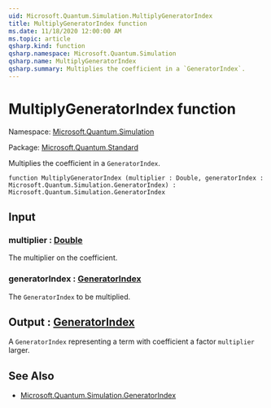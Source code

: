 ```yaml
---
uid: Microsoft.Quantum.Simulation.MultiplyGeneratorIndex
title: MultiplyGeneratorIndex function
ms.date: 11/18/2020 12:00:00 AM
ms.topic: article
qsharp.kind: function
qsharp.namespace: Microsoft.Quantum.Simulation
qsharp.name: MultiplyGeneratorIndex
qsharp.summary: Multiplies the coefficient in a `GeneratorIndex`.
---
```


# MultiplyGeneratorIndex function

Namespace: [Microsoft.Quantum.Simulation](xref:Microsoft.Quantum.Simulation)

Package: [Microsoft.Quantum.Standard](https://nuget.org/packages/Microsoft.Quantum.Standard)


Multiplies the coefficient in a `GeneratorIndex`.

```qsharp
function MultiplyGeneratorIndex (multiplier : Double, generatorIndex : Microsoft.Quantum.Simulation.GeneratorIndex) : Microsoft.Quantum.Simulation.GeneratorIndex
```


## Input

### multiplier : [Double](xref:microsoft.quantum.lang-ref.double)

The multiplier on the coefficient.


### generatorIndex : [GeneratorIndex](xref:Microsoft.Quantum.Simulation.GeneratorIndex)

The `GeneratorIndex` to be multiplied.



## Output : [GeneratorIndex](xref:Microsoft.Quantum.Simulation.GeneratorIndex)

A `GeneratorIndex` representing a term with coefficient a factor`multiplier` larger.

## See Also

- [Microsoft.Quantum.Simulation.GeneratorIndex](xref:Microsoft.Quantum.Simulation.GeneratorIndex)